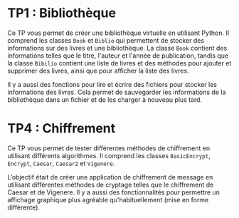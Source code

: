 # TP1 : Bibliothèque

Ce TP vous permet de créer une bibliothèque virtuelle en utilisant Python. Il comprend les classes `Book` et `Biblio` qui permettent de stocker des informations sur des livres et une bibliothèque. La classe `Book` contient des informations telles que le titre, l'auteur et l'année de publication, tandis que la classe `Bibilio` contient une liste de livres et des méthodes pour ajouter et supprimer des livres, ainsi que pour afficher la liste des livres.

Il y a aussi des fonctions pour lire et écrire des fichiers pour stocker les informations des livres. Cela permet de sauvegarder les informations de la bibliothèque dans un fichier et de les charger à nouveau plus tard.

# TP4 : Chiffrement

Ce TP vous permet de tester différentes méthodes de chiffrement en utilisant différents algorithmes. Il comprend les classes `BasicEncrypt`, `Encrypt`, `Caesar`, `Caesar2` et `Vigenere`.

L’objectif était de créer une application de chiffrement
de message en utilisant différentes méthodes de cryptage telles que le chiffrement de Caesar et de Vigenere. 
Il y a aussi des fonctionnalités pour permettre un affichage graphique plus agréable qu'habituellement (mise en forme différente).
